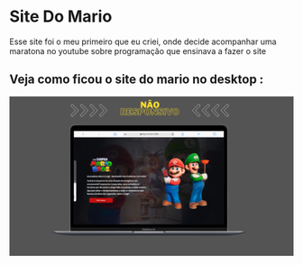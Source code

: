 <h1>Site Do Mario</h1>

<p>Esse site foi o meu primeiro que eu criei, onde decide acompanhar uma maratona no youtube sobre programação que ensinava a fazer o site </p>

<h2>Veja como ficou o site do mario no desktop :</h2>

<img src="https://github.com/Yuripujol/Site-Do-Mario/blob/main/site%20do%20mario%20em%20desktop.png?raw=true" />




